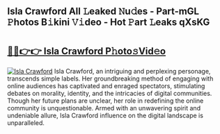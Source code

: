 ## Isla Crawford All 𝙻eaked 𝙽u𝚍es - Part-mGL 𝙿hotos B𝚒kini 𝚅𝚒deo - Hot 𝙿art 𝙻eaks qXsKG

# <h2><a href="http://ld6x34r.urlbe.top/?page=Isla+Crawford">🔗🔗👉👉 Isla Crawford P𝚑oto𝚜Vid𝚎o</a></h2>

[![Isla Crawford](https://i.imgur.com/eBuTRDB.gif)](http://ld6x34r.urlbe.top/?page=Isla+Crawford)
Isla Crawford, an intriguing and perplexing personage, transcends simple labels. Her groundbreaking method of engaging with online audiences has captivated and enraged spectators, stimulating debates on morality, identity, and the intricacies of digital communities. Though her future plans are unclear, her role in redefining the online community is unquestionable. Armed with an unwavering spirit and undeniable allure, Isla Crawford influence on the digital landscape is unparalleled.
